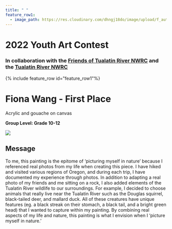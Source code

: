 ```yaml
---
title: " "
feature_row1:
  - image_path: https://res.cloudinary.com/dhngj18do/image/upload/f_auto,q_auto/v1/images/artcontest/ribbon_best
---
```


# 2022 Youth Art Contest

### In collaboration with the [Friends of Tualatin River NWRC](https://fotr.wildapricot.org/) and the [Tualatin River NWRC](https://www.fws.gov/refuge/Tualatin_River/)

{% include feature_row id="feature_row1"%}

# Fiona Wang - First Place  
Acrylic and gouache on canvas  

**Group Level: Grade 10-12**  

![](https://res.cloudinary.com/dhngj18do/image/upload/f_auto,q_auto/v1/images/artcontest/2022_grp1_1st_large)

## Message

To me, this painting is the epitome of ‘picturing myself in nature’ because I referenced real photos from my life when creating this piece. I have hiked and visited various regions of Oregon, and during each trip, I have documented my experience through photos. In addition to adapting a real photo of my friends and me sitting on a rock, I also added elements of the Tualatin River wildlife to our surroundings. For example, I decided to choose animals that really live near the Tualatin River such as the Douglas squirrel, black-tailed deer, and mallard duck. All of these creatures have unique features (eg. a black streak on their stomach, a black tail, and a bright green head) that I wanted to capture within my painting. By combining real aspects of my life and nature, this painting is what I envision when I ‘picture myself in nature.’
